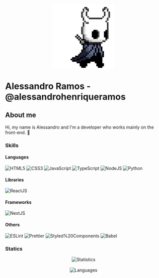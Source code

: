 <p align="center">
  <img src="https://raw.githubusercontent.com/TanZng/TanZng/master/assets/hollor_knight3.gif" width="200"/>
</p>

# Alessandro Ramos - @alessandrohenriqueramos

## About me

Hi, my name is Alessandro and I'm a developer who works mainly on the front-end. 👋

### Skills

#### Languages

<img src="https://img.shields.io/badge/HTML5-FA580C" alt="HTML5"/> <img src="https://img.shields.io/badge/CSS3-173FF2" alt="CSS3"/> <img src="https://img.shields.io/badge/JavaScript-ffc742" alt="JavaScript"/> <img src="https://img.shields.io/badge/TypeScript-1C7FEA" alt="TypeScript"/> <img src="https://img.shields.io/badge/NodeJS-83CD29" alt="NodeJS"/> <img src="https://img.shields.io/badge/Python-04721A" alt="Python"/>

#### Libraries

<img src="https://img.shields.io/badge/ReactJS-4CDAFE" alt="ReactJS"/>

#### Frameworks

<img src="https://img.shields.io/badge/NextJS-202020" alt="NextJS"/>

#### Others

<img src="https://img.shields.io/badge/ESLint-4B32C3" alt="ESLint"/> <img src="https://img.shields.io/badge/Prettier-56B3B4" alt="Prettier"/> <img src="https://img.shields.io/badge/Styled%20Components-E07F88" alt="Styled%20Components"/> <img src="https://img.shields.io/badge/Babel-ffc742" alt="Babel"/>

### Statics

<p align="center">

<img src="https://github-readme-stats.vercel.app/api?username=alessandrohenriqueramos&show_icons=true&theme=dracula" alt="Statistics" />

<br />
<br />

<img src="https://github-readme-stats.vercel.app/api/top-langs/?username=alessandrohenriqueramos&layout=compact" alt="Languages" />

</p>
